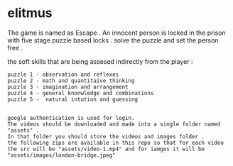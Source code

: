 # elitmus
The game is named as Escape . An innocent person is locked in the prison with five stage puzzle based locks . solve the puzzle and set the person free .

the soft skills that are being assesed indirectly from the player :

	puzzle 1 - observation and reflexes 
	puzzle 2 - math and quantitaive thinking 
	puzzle 3 - imagination and arrangement 
	puzzle 4 - general knonwledge and combinations 
	puzzle 5 -  natural intution and guessing 
	

	google authentication is used for login. 
	The videos should be downloaded and made into a single folder named "assets" . 
	In that folder you should store the videos and images folder .
	the following zips are available in this repo so that for each video the src will be "assets/video-1.mp4" and for iamges it will be "assets/images/london-bridge.jpeg"
